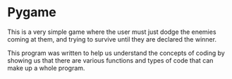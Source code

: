 # Pygame

This is a very simple game where the user must just dodge the enemies coming at them, and trying to survive until they
are declared the winner.

This program was written to help us understand the concepts of coding by showing us that there are various functions
and types of code that can make up a whole program.
